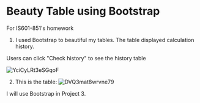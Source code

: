 # Beauty Table using Bootstrap
For IS601-851's homework

1. I used Bootstrap to beautiful my tables. The table displayed calculation history.

Users can click "Check history" to see the history table

![YciCyLRt3eSGqoF](https://s2.loli.net/2021/12/08/YciCyLRt3eSGqoF.png)

2. This is the table:
![DVQ3mat8wrvne79](https://s2.loli.net/2021/12/08/DVQ3mat8wrvne79.png)

I will use Bootstrap in Project 3.